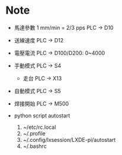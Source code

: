 # Note

- 馬達參數
    1 mm/min = 2/3 pps
    PLC -> D10
- 送線速度
    PLC -> D12
- 電壓電流
    PLC -> D100/D200: 0~4000

- 手動模式
    PLC -> S4
  - 走台 PLC -> X13
- 自動模式
    PLC -> S5

- 焊接開始
    PLC -> M500

- python script autostart
    1. ~/etc/rc.local
    2. ~/.profile
    3. ~/.config/lxsession/LXDE-pi/autostart
    4. ~/.bashrc
